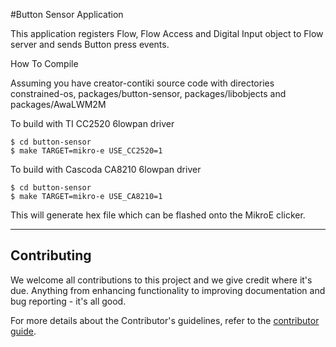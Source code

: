 #Button Sensor Application

This application registers Flow, Flow Access and Digital Input object to Flow server and sends Button press events.

How To Compile

Assuming you have creator-contiki source code with directories constrained-os, packages/button-sensor, packages/libobjects and packages/AwaLWM2M

To build with TI CC2520 6lowpan driver
```
$ cd button-sensor
$ make TARGET=mikro-e USE_CC2520=1
```

To build with Cascoda CA8210 6lowpan driver
```
$ cd button-sensor
$ make TARGET=mikro-e USE_CA8210=1
```

This will generate hex file which can be flashed onto the MikroE clicker.

----

## Contributing

We welcome all contributions to this project and we give credit where it's due. Anything from enhancing functionality to improving documentation and bug reporting - it's all good.

For more details about the Contributor's guidelines, refer to the [contributor guide](https://github.com/CreatorKit/creator-docs/blob/master/ContributorGuide.md).
